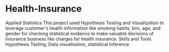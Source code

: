# Health-Insurance
Applied Statistics  This project used Hypothesis Testing and Visualization to leverage customer's health information like smoking habits, bmi, age, and gender for checking statistical evidence to make valuable decisions of insurance business like charges for health insurance.  Skills and Tools  Hypothesis Testing, Data visualisation, statistical Inference
